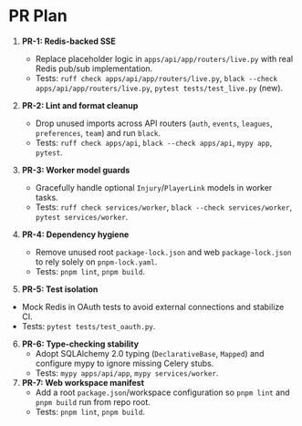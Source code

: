 # PR Plan

1. **PR-1: Redis-backed SSE**
   - Replace placeholder logic in `apps/api/app/routers/live.py` with real Redis pub/sub implementation.
   - Tests: `ruff check apps/api/app/routers/live.py`, `black --check apps/api/app/routers/live.py`, `pytest tests/test_live.py` (new).

2. **PR-2: Lint and format cleanup**
   - Drop unused imports across API routers (`auth`, `events`, `leagues`, `preferences`, `team`) and run `black`.
   - Tests: `ruff check apps/api`, `black --check apps/api`, `mypy app`, `pytest`.

3. **PR-3: Worker model guards**
   - Gracefully handle optional `Injury`/`PlayerLink` models in worker tasks.
   - Tests: `ruff check services/worker`, `black --check services/worker`, `pytest services/worker`.

4. **PR-4: Dependency hygiene**
   - Remove unused root `package-lock.json` and web `package-lock.json` to rely solely on `pnpm-lock.yaml`.
   - Tests: `pnpm lint`, `pnpm build`.

5. **PR-5: Test isolation**
 - Mock Redis in OAuth tests to avoid external connections and stabilize CI.
  - Tests: `pytest tests/test_oauth.py`.
6. **PR-6: Type-checking stability**
   - Adopt SQLAlchemy 2.0 typing (`DeclarativeBase`, `Mapped`) and configure mypy to ignore missing Celery stubs.
   - Tests: `mypy apps/api/app`, `mypy services/worker`.
7. **PR-7: Web workspace manifest**
   - Add a root `package.json`/workspace configuration so `pnpm lint` and `pnpm build` run from repo root.
   - Tests: `pnpm lint`, `pnpm build`.
